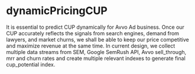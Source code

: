 # dynamicPricingCUP
It is essential to predict CUP dynamically for Avvo Ad business. Once our CUP accurately reflects the signals from search engines, demand from lawyers, and market churns, we shall be able to keep our price competitive and maximize revenue at the same time. In current design, we collect multiple data streams from SEM, Google SemRush API, Avvo sell_through, mrr and churn rates and create multiple relevant indexes to generate final cup_potential index.
